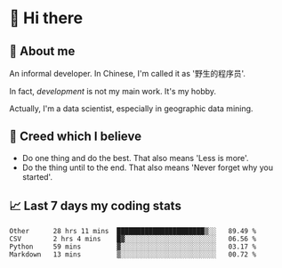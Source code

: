 # 👋 Hi there

## :speech_balloon: About me

An informal developer. In Chinese, I'm called it as '野生的程序员'.

In fact, _development_ is not my main work. It's my hobby.

Actually, I'm a data scientist, especially in geographic data mining.

## :see_no_evil: Creed which I believe

- Do one thing and do the best. That also means 'Less is more'.
- Do the thing until to the end. That also means 'Never forget why you started'.

## :chart_with_upwards_trend: Last 7 days my coding stats

<!--START_SECTION:waka-->
```text
Other      28 hrs 11 mins  ██████████████████████▒░░   89.49 % 
CSV        2 hrs 4 mins    █▓░░░░░░░░░░░░░░░░░░░░░░░   06.56 % 
Python     59 mins         ▓░░░░░░░░░░░░░░░░░░░░░░░░   03.17 % 
Markdown   13 mins         ▒░░░░░░░░░░░░░░░░░░░░░░░░   00.72 % 
```
<!--END_SECTION:waka-->
